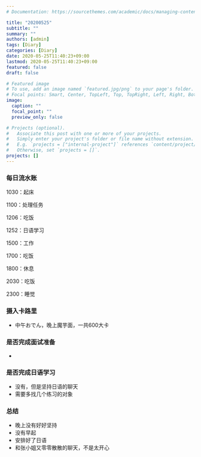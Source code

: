 ```yaml
---
# Documentation: https://sourcethemes.com/academic/docs/managing-content/

title: "20200525"
subtitle: ""
summary: ""
authors: [admin]
tags: [Diary]
categories: [Diary]
date: 2020-05-25T11:40:23+09:00
lastmod: 2020-05-25T11:40:23+09:00
featured: false
draft: false

# Featured image
# To use, add an image named `featured.jpg/png` to your page's folder.
# Focal points: Smart, Center, TopLeft, Top, TopRight, Left, Right, BottomLeft, Bottom, BottomRight.
image:
  caption: ""
  focal_point: ""
  preview_only: false

# Projects (optional).
#   Associate this post with one or more of your projects.
#   Simply enter your project's folder or file name without extension.
#   E.g. `projects = ["internal-project"]` references `content/project/deep-learning/index.md`.
#   Otherwise, set `projects = []`.
projects: []
---
```


### 每日流水账

1030：起床

1100：处理任务

1206：吃饭

1252：日语学习

1500：工作

1700：吃饭

1800：休息

2030：吃饭

2300：睡觉

### 摄入卡路里

- 中午おでん，晚上魔芋面，一共600大卡

### 是否完成面试准备

- 

### 是否完成日语学习

- 没有，但是坚持日语的聊天
- 需要多找几个练习的对象

### 总结

- 晚上没有好好坚持
- 没有早起
- 安排好了日语
- 和张小姐又零零散散的聊天，不是太开心

